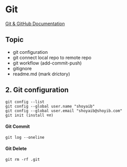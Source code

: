 # Git

[Git & GitHub Documentation](https://github.com/anisul-Islam/git-github-documentation)

## Topic

- git configuration
- git connect local repo to remote repo
- git workflow (add-commit-push)
- gitignore
- readme.md (mark drictory)

## 2. Git configuration

```
git config --list
git config --global user.name "shoyaib"
git config --global user.email "shoyaib@shoyib.com"
git init (install করা)

```

#### Git Commit

```
git log --oneline
```

#### Git Delete

```
git rm -rf .git
```
